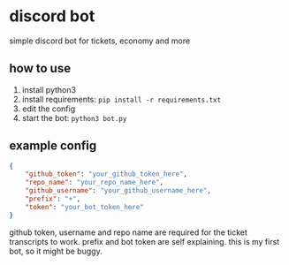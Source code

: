 # discord bot
simple discord bot for tickets, economy and more

## how to use
1. install python3
2. install requirements: `pip install -r requirements.txt`
3. edit the config
4. start the bot: `python3 bot.py`

## example config
```json
{
    "github_token": "your_github_token_here",
    "repo_name": "your_repo_name_here",
    "github_username": "your_github_username_here",
    "prefix": "+",
    "token": "your_bot_token_here"
}
```

github token, username and repo name are required for the ticket transcripts to work.
prefix and bot token are self explaining. this is my first bot, so it might be buggy.
